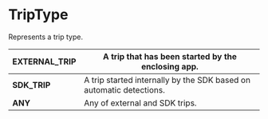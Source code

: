 # TripType

Represents a trip type.

| **EXTERNAL\_TRIP** | A trip that has been started by the enclosing app.                  |
| ------------------ | ------------------------------------------------------------------- |
| **SDK\_TRIP**      | A trip started internally by the SDK based on automatic detections. |
| **ANY**            | Any of external and SDK trips.                                      |
